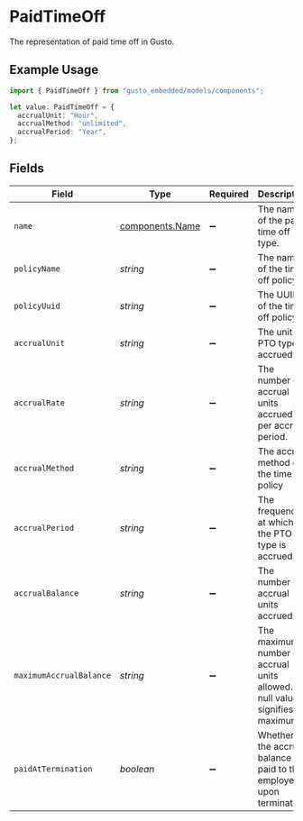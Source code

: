 # PaidTimeOff

The representation of paid time off in Gusto.

## Example Usage

```typescript
import { PaidTimeOff } from "gusto_embedded/models/components";

let value: PaidTimeOff = {
  accrualUnit: "Hour",
  accrualMethod: "unlimited",
  accrualPeriod: "Year",
};
```

## Fields

| Field                                                                           | Type                                                                            | Required                                                                        | Description                                                                     | Example                                                                         |
| ------------------------------------------------------------------------------- | ------------------------------------------------------------------------------- | ------------------------------------------------------------------------------- | ------------------------------------------------------------------------------- | ------------------------------------------------------------------------------- |
| `name`                                                                          | [components.Name](../../models/components/name.md)                              | :heavy_minus_sign:                                                              | The name of the paid time off type.                                             |                                                                                 |
| `policyName`                                                                    | *string*                                                                        | :heavy_minus_sign:                                                              | The name of the time off policy.                                                |                                                                                 |
| `policyUuid`                                                                    | *string*                                                                        | :heavy_minus_sign:                                                              | The UUID of the time off policy.                                                |                                                                                 |
| `accrualUnit`                                                                   | *string*                                                                        | :heavy_minus_sign:                                                              | The unit the PTO type is accrued in.                                            | Hour                                                                            |
| `accrualRate`                                                                   | *string*                                                                        | :heavy_minus_sign:                                                              | The number of accrual units accrued per accrual period.                         |                                                                                 |
| `accrualMethod`                                                                 | *string*                                                                        | :heavy_minus_sign:                                                              | The accrual method of the time off policy                                       | unlimited                                                                       |
| `accrualPeriod`                                                                 | *string*                                                                        | :heavy_minus_sign:                                                              | The frequency at which the PTO type is accrued.                                 | Year                                                                            |
| `accrualBalance`                                                                | *string*                                                                        | :heavy_minus_sign:                                                              | The number of accrual units accrued.                                            |                                                                                 |
| `maximumAccrualBalance`                                                         | *string*                                                                        | :heavy_minus_sign:                                                              | The maximum number of accrual units allowed. A null value signifies no maximum. |                                                                                 |
| `paidAtTermination`                                                             | *boolean*                                                                       | :heavy_minus_sign:                                                              | Whether the accrual balance is paid to the employee upon termination.           |                                                                                 |